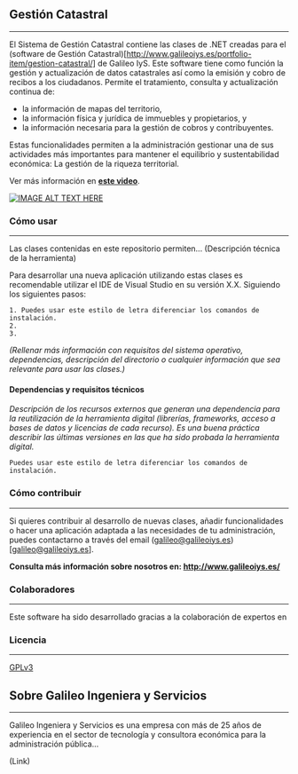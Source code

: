 ## Gestión Catastral
---
El Sistema de Gestión Catastral contiene las clases de .NET creadas para el (software de Gestión Catastral)[http://www.galileoiys.es/portfolio-item/gestion-catastral/] de Galileo IyS. Este software tiene como función la gestión y actualización de datos catastrales así como la emisión y cobro de recibos a los ciudadanos. Permite el tratamiento, consulta y actualización continua de: 
* la información de mapas del territorio,
* la información física y jurídica de immuebles y propietarios, y 
* la información necesaria para la gestión de cobros y contribuyentes.   

Estas funcionalidades permiten a la administración gestionar una de sus actividades más importantes para mantener el equilibrio y sustentabilidad económica: La gestión de la riqueza territorial.

Ver más información en **[este video](https://youtu.be/ovHF9xIQQAw?t=31)**.

[![IMAGE ALT TEXT HERE](https://user-images.githubusercontent.com/36766747/36648677-87fca8b0-1a64-11e8-8c02-33307fbc833f.png)](https://youtu.be/ovHF9xIQQAw?t=31)

### Cómo usar
---
Las clases contenidas en este repositorio permiten... (Descripción técnica de la herramienta)

Para desarrollar una nueva aplicación utilizando estas clases es recomendable utilizar el IDE de Visual Studio en su versión X.X. Siguiendo los siguientes pasos:

    1. Puedes usar este estilo de letra diferenciar los comandos de instalación.
    2. 
    3. 

*(Rellenar más información con requisitos del sistema operativo, dependencias, descripción del directorio o cualquier información que sea relevante para usar las clases.)*

#### Dependencias y requisitos técnicos
*Descripción de los recursos externos que generan una dependencia para la reutilización de la herramienta digital (librerías, frameworks, acceso a bases de datos y licencias de cada recurso). Es una buena práctica describir las últimas versiones en las que ha sido probada la herramienta digital.*

    Puedes usar este estilo de letra diferenciar los comandos de instalación.

### Cómo contribuir
---
Si quieres contribuir al desarrollo de nuevas clases, añadir funcionalidades o hacer una aplicación adaptada a las necesidades de tu administración, puedes contactarno a través del email (galileo@galileoiys.es)[galileo@galileoiys.es].

**Consulta más información sobre nosotros en: http://www.galileoiys.es/**

### Colaboradores
---
Este software ha sido desarrollado gracias a la colaboración de expertos en 

### Licencia 
---
[GPLv3](https://github.com/GalileoIyS/Gestion-Catastral/blob/master/LICENSE)

## Sobre Galileo Ingeniera y Servicios 
---
Galileo Ingeniera y Servicios es una empresa con más de 25 años de experiencia en el sector de tecnología y consultora económica para la administración pública...

(Link)
